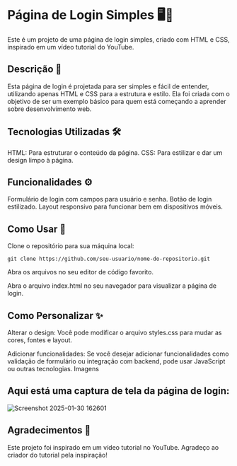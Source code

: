 # Página de Login Simples 🖥️🔑

Este é um projeto de uma página de login simples, criado com HTML e CSS, inspirado em um vídeo tutorial do YouTube.

## Descrição 📝

Esta página de login é projetada para ser simples e fácil de entender, utilizando apenas HTML e CSS para a estrutura e estilo. Ela foi criada com o objetivo de ser um exemplo básico para quem está começando a aprender sobre desenvolvimento web.

## Tecnologias Utilizadas 🛠️

HTML: Para estruturar o conteúdo da página.
CSS: Para estilizar e dar um design limpo à página.

## Funcionalidades ⚙️

Formulário de login com campos para usuário e senha.
Botão de login estilizado.
Layout responsivo para funcionar bem em dispositivos móveis.

## Como Usar 🚀

Clone o repositório para sua máquina local:

    git clone https://github.com/seu-usuario/nome-do-repositorio.git

Abra os arquivos no seu editor de código favorito.

Abra o arquivo index.html no seu navegador para visualizar a página de login.

## Como Personalizar ✨

Alterar o design: Você pode modificar o arquivo styles.css para mudar as cores, fontes e layout.

Adicionar funcionalidades: Se você desejar adicionar funcionalidades como validação de formulário ou integração com backend, pode usar JavaScript ou outras tecnologias.
Imagens

## Aqui está uma captura de tela da página de login:


![Screenshot 2025-01-30 162601](https://github.com/user-attachments/assets/aab49b5d-db8b-4ec0-9469-1a570bd3f5b1)


## Agradecimentos 🙏

Este projeto foi inspirado em um vídeo tutorial no YouTube. Agradeço ao criador do tutorial pela inspiração!
